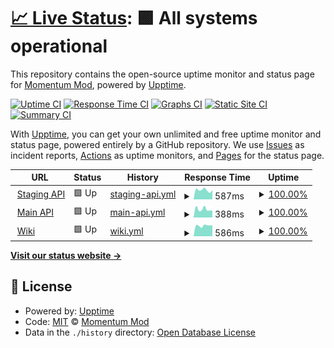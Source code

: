 # [📈 Live Status](https://status.momentum-mod.org): <!--live status--> **🟩 All systems operational**

This repository contains the open-source uptime monitor and status page for [Momentum Mod](https://momentum-mod.org), powered by [Upptime](https://github.com/upptime/upptime).

[![Uptime CI](https://github.com/momentum-mod/status/workflows/Uptime%20CI/badge.svg)](https://github.com/momentum-mod/status/actions?query=workflow%3A%22Uptime+CI%22)
[![Response Time CI](https://github.com/momentum-mod/status/workflows/Response%20Time%20CI/badge.svg)](https://github.com/momentum-mod/status/actions?query=workflow%3A%22Response+Time+CI%22)
[![Graphs CI](https://github.com/momentum-mod/status/workflows/Graphs%20CI/badge.svg)](https://github.com/momentum-mod/status/actions?query=workflow%3A%22Graphs+CI%22)
[![Static Site CI](https://github.com/momentum-mod/status/workflows/Static%20Site%20CI/badge.svg)](https://github.com/momentum-mod/status/actions?query=workflow%3A%22Static+Site+CI%22)
[![Summary CI](https://github.com/momentum-mod/status/workflows/Summary%20CI/badge.svg)](https://github.com/momentum-mod/status/actions?query=workflow%3A%22Summary+CI%22)

With [Upptime](https://upptime.js.org), you can get your own unlimited and free uptime monitor and status page, powered entirely by a GitHub repository. We use [Issues](https://github.com/momentum-mod/status/issues) as incident reports, [Actions](https://github.com/momentum-mod/status/actions) as uptime monitors, and [Pages](https://status.momentum-mod.org) for the status page.

<!--start: status pages-->
<!-- This summary is generated by Upptime (https://github.com/upptime/upptime) -->
<!-- Do not edit this manually, your changes will be overwritten -->
<!-- prettier-ignore -->
| URL | Status | History | Response Time | Uptime |
| --- | ------ | ------- | ------------- | ------ |
| <img alt="" src="https://momentum-mod.org/favicon.ico" height="13"> [Staging API](https://staging-api.momentum-mod.org/health) | 🟩 Up | [staging-api.yml](https://github.com/momentum-mod/status/commits/HEAD/history/staging-api.yml) | <details><summary><img alt="Response time graph" src="./graphs/staging-api/response-time-week.png" height="20"> 587ms</summary><br><a href="https://status.momentum-mod.org/history/staging-api"><img alt="Response time 627" src="https://img.shields.io/endpoint?url=https%3A%2F%2Fraw.githubusercontent.com%2Fmomentum-mod%2Fstatus%2FHEAD%2Fapi%2Fstaging-api%2Fresponse-time.json"></a><br><a href="https://status.momentum-mod.org/history/staging-api"><img alt="24-hour response time 588" src="https://img.shields.io/endpoint?url=https%3A%2F%2Fraw.githubusercontent.com%2Fmomentum-mod%2Fstatus%2FHEAD%2Fapi%2Fstaging-api%2Fresponse-time-day.json"></a><br><a href="https://status.momentum-mod.org/history/staging-api"><img alt="7-day response time 587" src="https://img.shields.io/endpoint?url=https%3A%2F%2Fraw.githubusercontent.com%2Fmomentum-mod%2Fstatus%2FHEAD%2Fapi%2Fstaging-api%2Fresponse-time-week.json"></a><br><a href="https://status.momentum-mod.org/history/staging-api"><img alt="30-day response time 571" src="https://img.shields.io/endpoint?url=https%3A%2F%2Fraw.githubusercontent.com%2Fmomentum-mod%2Fstatus%2FHEAD%2Fapi%2Fstaging-api%2Fresponse-time-month.json"></a><br><a href="https://status.momentum-mod.org/history/staging-api"><img alt="1-year response time 627" src="https://img.shields.io/endpoint?url=https%3A%2F%2Fraw.githubusercontent.com%2Fmomentum-mod%2Fstatus%2FHEAD%2Fapi%2Fstaging-api%2Fresponse-time-year.json"></a></details> | <details><summary><a href="https://status.momentum-mod.org/history/staging-api">100.00%</a></summary><a href="https://status.momentum-mod.org/history/staging-api"><img alt="All-time uptime 95.73%" src="https://img.shields.io/endpoint?url=https%3A%2F%2Fraw.githubusercontent.com%2Fmomentum-mod%2Fstatus%2FHEAD%2Fapi%2Fstaging-api%2Fuptime.json"></a><br><a href="https://status.momentum-mod.org/history/staging-api"><img alt="24-hour uptime 100.00%" src="https://img.shields.io/endpoint?url=https%3A%2F%2Fraw.githubusercontent.com%2Fmomentum-mod%2Fstatus%2FHEAD%2Fapi%2Fstaging-api%2Fuptime-day.json"></a><br><a href="https://status.momentum-mod.org/history/staging-api"><img alt="7-day uptime 100.00%" src="https://img.shields.io/endpoint?url=https%3A%2F%2Fraw.githubusercontent.com%2Fmomentum-mod%2Fstatus%2FHEAD%2Fapi%2Fstaging-api%2Fuptime-week.json"></a><br><a href="https://status.momentum-mod.org/history/staging-api"><img alt="30-day uptime 100.00%" src="https://img.shields.io/endpoint?url=https%3A%2F%2Fraw.githubusercontent.com%2Fmomentum-mod%2Fstatus%2FHEAD%2Fapi%2Fstaging-api%2Fuptime-month.json"></a><br><a href="https://status.momentum-mod.org/history/staging-api"><img alt="1-year uptime 95.73%" src="https://img.shields.io/endpoint?url=https%3A%2F%2Fraw.githubusercontent.com%2Fmomentum-mod%2Fstatus%2FHEAD%2Fapi%2Fstaging-api%2Fuptime-year.json"></a></details>
| <img alt="" src="https://momentum-mod.org/favicon.ico" height="13"> [Main API](https://api.momentum-mod.org/api-docs/) | 🟩 Up | [main-api.yml](https://github.com/momentum-mod/status/commits/HEAD/history/main-api.yml) | <details><summary><img alt="Response time graph" src="./graphs/main-api/response-time-week.png" height="20"> 388ms</summary><br><a href="https://status.momentum-mod.org/history/main-api"><img alt="Response time 343" src="https://img.shields.io/endpoint?url=https%3A%2F%2Fraw.githubusercontent.com%2Fmomentum-mod%2Fstatus%2FHEAD%2Fapi%2Fmain-api%2Fresponse-time.json"></a><br><a href="https://status.momentum-mod.org/history/main-api"><img alt="24-hour response time 324" src="https://img.shields.io/endpoint?url=https%3A%2F%2Fraw.githubusercontent.com%2Fmomentum-mod%2Fstatus%2FHEAD%2Fapi%2Fmain-api%2Fresponse-time-day.json"></a><br><a href="https://status.momentum-mod.org/history/main-api"><img alt="7-day response time 388" src="https://img.shields.io/endpoint?url=https%3A%2F%2Fraw.githubusercontent.com%2Fmomentum-mod%2Fstatus%2FHEAD%2Fapi%2Fmain-api%2Fresponse-time-week.json"></a><br><a href="https://status.momentum-mod.org/history/main-api"><img alt="30-day response time 353" src="https://img.shields.io/endpoint?url=https%3A%2F%2Fraw.githubusercontent.com%2Fmomentum-mod%2Fstatus%2FHEAD%2Fapi%2Fmain-api%2Fresponse-time-month.json"></a><br><a href="https://status.momentum-mod.org/history/main-api"><img alt="1-year response time 343" src="https://img.shields.io/endpoint?url=https%3A%2F%2Fraw.githubusercontent.com%2Fmomentum-mod%2Fstatus%2FHEAD%2Fapi%2Fmain-api%2Fresponse-time-year.json"></a></details> | <details><summary><a href="https://status.momentum-mod.org/history/main-api">100.00%</a></summary><a href="https://status.momentum-mod.org/history/main-api"><img alt="All-time uptime 99.99%" src="https://img.shields.io/endpoint?url=https%3A%2F%2Fraw.githubusercontent.com%2Fmomentum-mod%2Fstatus%2FHEAD%2Fapi%2Fmain-api%2Fuptime.json"></a><br><a href="https://status.momentum-mod.org/history/main-api"><img alt="24-hour uptime 100.00%" src="https://img.shields.io/endpoint?url=https%3A%2F%2Fraw.githubusercontent.com%2Fmomentum-mod%2Fstatus%2FHEAD%2Fapi%2Fmain-api%2Fuptime-day.json"></a><br><a href="https://status.momentum-mod.org/history/main-api"><img alt="7-day uptime 100.00%" src="https://img.shields.io/endpoint?url=https%3A%2F%2Fraw.githubusercontent.com%2Fmomentum-mod%2Fstatus%2FHEAD%2Fapi%2Fmain-api%2Fuptime-week.json"></a><br><a href="https://status.momentum-mod.org/history/main-api"><img alt="30-day uptime 100.00%" src="https://img.shields.io/endpoint?url=https%3A%2F%2Fraw.githubusercontent.com%2Fmomentum-mod%2Fstatus%2FHEAD%2Fapi%2Fmain-api%2Fuptime-month.json"></a><br><a href="https://status.momentum-mod.org/history/main-api"><img alt="1-year uptime 99.99%" src="https://img.shields.io/endpoint?url=https%3A%2F%2Fraw.githubusercontent.com%2Fmomentum-mod%2Fstatus%2FHEAD%2Fapi%2Fmain-api%2Fuptime-year.json"></a></details>
| <img alt="" src="https://momentum-mod.org/favicon.ico" height="13"> [Wiki](https://wiki.momentum-mod.org) | 🟩 Up | [wiki.yml](https://github.com/momentum-mod/status/commits/HEAD/history/wiki.yml) | <details><summary><img alt="Response time graph" src="./graphs/wiki/response-time-week.png" height="20"> 586ms</summary><br><a href="https://status.momentum-mod.org/history/wiki"><img alt="Response time 586" src="https://img.shields.io/endpoint?url=https%3A%2F%2Fraw.githubusercontent.com%2Fmomentum-mod%2Fstatus%2FHEAD%2Fapi%2Fwiki%2Fresponse-time.json"></a><br><a href="https://status.momentum-mod.org/history/wiki"><img alt="24-hour response time 602" src="https://img.shields.io/endpoint?url=https%3A%2F%2Fraw.githubusercontent.com%2Fmomentum-mod%2Fstatus%2FHEAD%2Fapi%2Fwiki%2Fresponse-time-day.json"></a><br><a href="https://status.momentum-mod.org/history/wiki"><img alt="7-day response time 586" src="https://img.shields.io/endpoint?url=https%3A%2F%2Fraw.githubusercontent.com%2Fmomentum-mod%2Fstatus%2FHEAD%2Fapi%2Fwiki%2Fresponse-time-week.json"></a><br><a href="https://status.momentum-mod.org/history/wiki"><img alt="30-day response time 585" src="https://img.shields.io/endpoint?url=https%3A%2F%2Fraw.githubusercontent.com%2Fmomentum-mod%2Fstatus%2FHEAD%2Fapi%2Fwiki%2Fresponse-time-month.json"></a><br><a href="https://status.momentum-mod.org/history/wiki"><img alt="1-year response time 586" src="https://img.shields.io/endpoint?url=https%3A%2F%2Fraw.githubusercontent.com%2Fmomentum-mod%2Fstatus%2FHEAD%2Fapi%2Fwiki%2Fresponse-time-year.json"></a></details> | <details><summary><a href="https://status.momentum-mod.org/history/wiki">100.00%</a></summary><a href="https://status.momentum-mod.org/history/wiki"><img alt="All-time uptime 99.88%" src="https://img.shields.io/endpoint?url=https%3A%2F%2Fraw.githubusercontent.com%2Fmomentum-mod%2Fstatus%2FHEAD%2Fapi%2Fwiki%2Fuptime.json"></a><br><a href="https://status.momentum-mod.org/history/wiki"><img alt="24-hour uptime 100.00%" src="https://img.shields.io/endpoint?url=https%3A%2F%2Fraw.githubusercontent.com%2Fmomentum-mod%2Fstatus%2FHEAD%2Fapi%2Fwiki%2Fuptime-day.json"></a><br><a href="https://status.momentum-mod.org/history/wiki"><img alt="7-day uptime 100.00%" src="https://img.shields.io/endpoint?url=https%3A%2F%2Fraw.githubusercontent.com%2Fmomentum-mod%2Fstatus%2FHEAD%2Fapi%2Fwiki%2Fuptime-week.json"></a><br><a href="https://status.momentum-mod.org/history/wiki"><img alt="30-day uptime 100.00%" src="https://img.shields.io/endpoint?url=https%3A%2F%2Fraw.githubusercontent.com%2Fmomentum-mod%2Fstatus%2FHEAD%2Fapi%2Fwiki%2Fuptime-month.json"></a><br><a href="https://status.momentum-mod.org/history/wiki"><img alt="1-year uptime 99.88%" src="https://img.shields.io/endpoint?url=https%3A%2F%2Fraw.githubusercontent.com%2Fmomentum-mod%2Fstatus%2FHEAD%2Fapi%2Fwiki%2Fuptime-year.json"></a></details>

<!--end: status pages-->

[**Visit our status website →**](https://status.momentum-mod.org)

## 📄 License

- Powered by: [Upptime](https://github.com/upptime/upptime)
- Code: [MIT](./LICENSE) © [Momentum Mod](https://momentum-mod.org)
- Data in the `./history` directory: [Open Database License](https://opendatacommons.org/licenses/odbl/1-0/)
